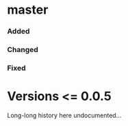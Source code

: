 # master 

### Added

### Changed

### Fixed

# Versions <= 0.0.5 

Long-long history here undocumented...
